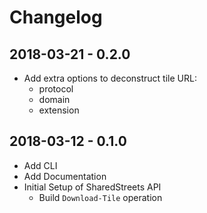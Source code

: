 # Changelog

## 2018-03-21 - 0.2.0

- Add extra options to deconstruct tile URL:
  - protocol
  - domain
  - extension

## 2018-03-12 - 0.1.0

- Add CLI
- Add Documentation
- Initial Setup of SharedStreets API
  - Build `Download-Tile` operation
